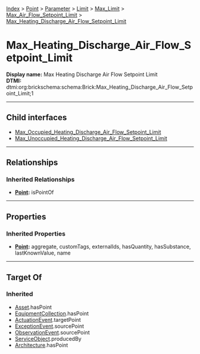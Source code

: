 [Index](../../../../../../index.md) > [Point](../../../../../Point.md) > [Parameter](../../../../Parameter.md) > [Limit](../../../Limit.md) > [Max_Limit](../../Max_Limit.md) > [Max_Air_Flow_Setpoint_Limit](../Max_Air_Flow_Setpoint_Limit.md) > [Max_Heating_Discharge_Air_Flow_Setpoint_Limit](#)
# Max_Heating_Discharge_Air_Flow_Setpoint_Limit

**Display name:** Max Heating Discharge Air Flow Setpoint Limit<br />
**DTMI:** dtmi:org:brickschema:schema:Brick:Max_Heating_Discharge_Air_Flow_Setpoint_Limit;1

---

## Child interfaces
* [Max_Occupied_Heating_Discharge_Air_Flow_Setpoint_Limit](Max_Occupied_Heating_Discharge_Air_Flow_Setpoint_Limit.md)
* [Max_Unoccupied_Heating_Discharge_Air_Flow_Setpoint_Limit](Max_Unoccupied_Heating_Discharge_Air_Flow_Setpoint_Limit.md)

---

## Relationships

### Inherited Relationships
* **[Point](../../../../../Point.md):** isPointOf

---

## Properties

### Inherited Properties
* **[Point](../../../../../Point.md):** aggregate, customTags, externalIds, hasQuantity, hasSubstance, lastKnownValue, name

---

## Target Of
### Inherited
* [Asset](../../../../../../Asset/Asset.md).hasPoint
* [EquipmentCollection](../../../../../../Collection/EquipmentCollection.md).hasPoint
* [ActuationEvent](../../../../../../Event/PointEvent/ActuationEvent.md).targetPoint
* [ExceptionEvent](../../../../../../Event/PointEvent/ExceptionEvent.md).sourcePoint
* [ObservationEvent](../../../../../../Event/PointEvent/ObservationEvent.md).sourcePoint
* [ServiceObject](../../../../../../Information/ServiceObject/ServiceObject.md).producedBy
* [Architecture](../../../../../../Space/Architecture/Architecture.md).hasPoint
